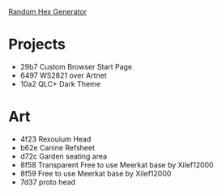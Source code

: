 [Random Hex Generator](https://www.browserling.com/tools/random-hex)
# Projects
- 29b7 Custom Browser Start Page
- 6497 WS2821 over Artnet
- 10a2 QLC+ Dark Theme

# Art
- 4f23 Rexouium Head
- b62e Canine Refsheet
- d72c Garden seating area
- 8f58 Transparent Free to use Meerkat base by Xilef12000
- 8f59 Free to use Meerkat base by Xilef12000
- 7d37 proto head